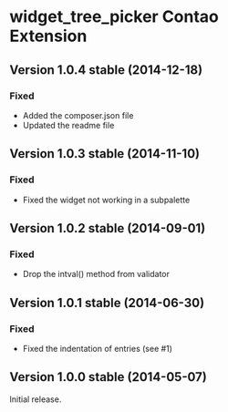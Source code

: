 widget_tree_picker Contao Extension
===================================

Version 1.0.4 stable (2014-12-18)
---------------------------------

### Fixed
- Added the composer.json file
- Updated the readme file


Version 1.0.3 stable (2014-11-10)
---------------------------------

### Fixed
- Fixed the widget not working in a subpalette


Version 1.0.2 stable (2014-09-01)
---------------------------------

### Fixed
- Drop the intval() method from validator


Version 1.0.1 stable (2014-06-30)
---------------------------------

### Fixed
- Fixed the indentation of entries (see #1)


Version 1.0.0 stable (2014-05-07)
---------------------------------

Initial release.